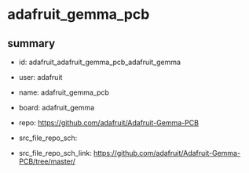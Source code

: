 # adafruit_gemma_pcb
 
## summary 
* id: adafruit_adafruit_gemma_pcb_adafruit_gemma
* user: adafruit
* name: adafruit_gemma_pcb
* board: adafruit_gemma
* repo: https://github.com/adafruit/Adafruit-Gemma-PCB



* src_file_repo_sch: 
* src_file_repo_sch_link: https://github.com/adafruit/Adafruit-Gemma-PCB/tree/master/






